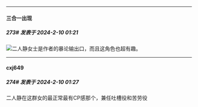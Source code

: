 
*****

####  三合一出现  
##### 273#       发表于 2024-2-10 01:21

<img src="https://static.saraba1st.com/image/smiley/face2017/044.png" referrerpolicy="no-referrer">二人静女士是作者的暴论输出口，而且这角色也超有趣。

*****

####  cxj649  
##### 274#       发表于 2024-2-10 01:27

二人静在这群女的最正常最有CP感那个，兼任吐槽役和苦劳役

